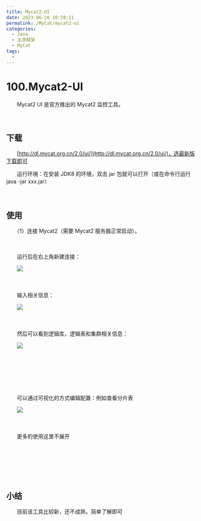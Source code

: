 ```yaml
---
title: Mycat2-UI
date: 2023-06-28 10:59:11
permalink: /MyCat/mycat2-ui
categories:
  - Java
  - 主流框架
  - MyCat
tags:
  - 
---
```

# 100.Mycat2-UI

　　Mycat2 UI 是官方推出的 Mycat2 监控工具。
<!-- more -->
　　‍

## 下载

　　[http://dl.mycat.org.cn/2.0/ui/](http://dl.mycat.org.cn/2.0/ui/)，选最新版下载即可

　　运行环境：在安装 JDK8 的环境，双击 jar 包就可以打开（或在命令行运行 java -jar xxx.jar）

　　‍

## 使用

　　（1）连接 Mycat2（需要 Mycat2 服务器正常启动）。

　　‍

　　运行后在右上角新建连接：

　　​![](https://image.peterjxl.com/blog/image-20230626223617-rtjg10p.png)

　　‍

　　输入相关信息：

　　​![](https://image.peterjxl.com/blog/image-20230626223656-9bpgzpt.png)​​

　　‍

　　然后可以看到逻辑库，逻辑表和集群相关信息：

　　​![](https://image.peterjxl.com/blog/image-20230626223756-o3ptczn.png)

　　‍

　　​

　　‍

　　可以通过可视化的方式编辑配置：例如查看分片表

　　​![](https://image.peterjxl.com/blog/image-20230626223901-qbxxogd.png)​

　　‍

　　更多的使用这里不展开

　　‍

　　‍

　　‍

## 小结

　　目前该工具比较新，还不成熟，简单了解即可

　　‍
